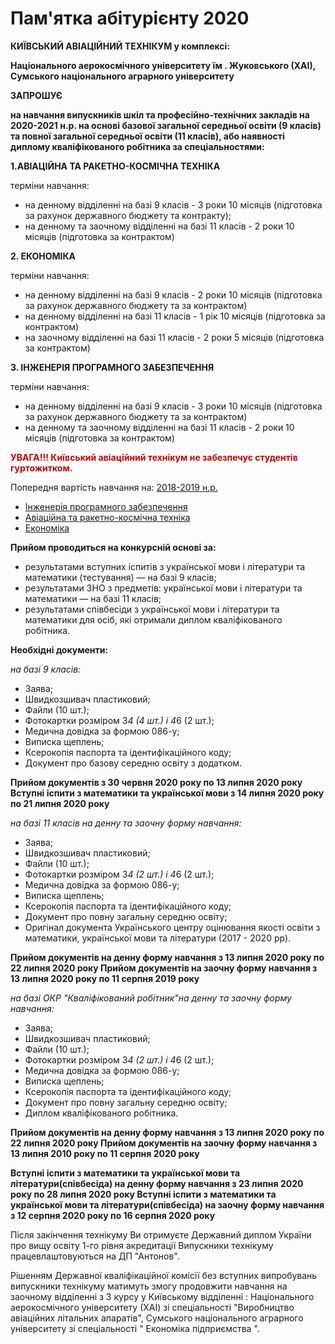 # Пам'ятка абітурієнту 2020
<div class="center" style="font-weight: bold;">КИЇВСЬКИЙ АВІАЦІЙНИЙ ТЕХНІКУМ у комплексі:

Національного аерокосмічного університету їм . Жуковського (ХАІ), Сумського національного аграрного університету

ЗАПРОШУЄ

на навчання випускників шкіл та професійно-технічних закладів на 2020-2021 н.р. на основі базової загальної середньої освіти (9 класів) та повної загальної середньої освіти (11 класів), або наявності диплому кваліфікованого робітника за спеціальностями:</div>

**<div class="center">1.АВІАЦІЙНА ТА РАКЕТНО-КОСМІЧНА ТЕХНІКА</div>**

терміни навчання:
* на денному відділенні на базі 9 класів - 3 роки 10 місяців (підготовка за рахунок державного бюджету та контракту);
* на денному та заочному відділенні на базі 11 класів - 2 роки 10 місяців (підготовка за контрактом)

**<div class="center">2. ЕКОНОМІКА</div>**

терміни навчання:
* на денному відділенні на базі 9 класів - 2 роки 10 місяців (підготовка за рахунок державного бюджету та за контрактом)
* на денному відділенні на базі 11 класів - 1 рік 10 місяців (підготовка за контрактом)
* на заочному відділенні на базі 11 класів - 2 роки 5 місяців (підготовка за контрактом)

**<div class="center">3. ІНЖЕНЕРІЯ ПРОГРАМНОГО ЗАБЕЗПЕЧЕННЯ</div>**

терміни навчання:
* на денному відділенні на базі 9 класів - 3 роки 10 місяців (підготовка за рахунок державного бюджету та за контрактом)
* на денному та заочному відділенні на базі 11 класів - 2 роки 10 місяців (підготовка за контрактом)

**<div class ="center" style ="color:#c90000;">УВАГА!!! Київський авіаційний технікум не забезпечує студентів гуртожитком.</div>**

Попередня вартість навчання на: [2018-2019 н.р.](src="/pdf_files/vr2018-2019.pdf")
* [Інженерія програмного забезпечення](src="/pdf_files/rpz.pdf")
* [Авіаційна та ракетно-космічна техніка](src="/pdf_files/roketa.pdf")
* [Економіка](src="/pdf_files/economica.pdf")


**Прийом проводиться на конкурсній основі за:**
* результатами вступних іспитів з української мови і літератури та математики (тестування) — на базі 9 класів;
* результатами ЗНО з предметів: української мови і літератури та математики — на базі 11 класів;
* результатами співбесіди з української мови і літератури та математики для осіб, які отримали диплом кваліфікованого робітника.

**Необхідні документи:**

*на базі 9 класів:*
* Заява;
* Швидкозшивач пластиковий;
* Файли (10 шт.);
* Фотокартки розміром 3*4 (4 шт.) і 4*6 (2 шт.);
* Медична довідка за формою 086-у;
* Виписка щеплень;
* Ксерокопія паспорта та ідентифікаційного коду;
* Документ про базову середню освіту з додатком.

**Прийом документів з 30 червня 2020 року по 13 липня 2020 року
Вступні іспити з математики та української мови з 14 липня 2020 року по 21 липня 2020 року**

*на базі 11 класів на денну та заочну форму навчання:*
* Заява;
* Швидкозшивач пластиковий;
* Файли (10 шт.);
* Фотокартки розміром 3*4 (2 шт.) і 4*6 (2 шт.);
* Медична довідка за формою 086-у;
* Виписка щеплень;
* Ксерокопія паспорта та ідентифікаційного коду;
* Документ про повну загальну середню освіту;
* Оригінал документа Українського центру оцінювання якості освіти з математики, української мови та літератури (2017 - 2020 рр).


**Прийом документів на денну форму навчання з 13 липня 2020 року по 22 липня 2020 року
Прийом документів на заочну форму навчання з 13 липня 2020 року по 11 серпня 2019 року**

*на базі ОКР "Кваліфікований робітник"на денну та заочну форму навчання:*
* Заява;
* Швидкозшивач пластиковий;
* Файли (10 шт.);
* Фотокартки розміром 3*4 (2 шт.) і 4*6 (2 шт.);
* Медична довідка за формою 086-у;
* Виписка щеплень;
* Ксерокопія паспорта та ідентифікаційного коду;
* Документ про повну загальну середню освіту;
* Диплом кваліфікованого робітника.

**Прийом документів на денну форму навчання з 13 липня 2020 року по 22 липня 2020 року
Прийом документів на заочну форму навчання з 13 липня 2010 року по 11 серпня 2020 року**

**Вступні іспити з математики та української мови та літератури(співбесіда) на денну форму навчання
з 23 липня 2020 року по 28 липня 2020 року
Вступні іспити з математики та української мови та літератури(співбесіда) на заочну форму навчання
з 12 серпня 2020 року по 16 серпня 2020 року**


Після закінчення технікуму Ви отримуєте Державний диплом України про вищу освіту 1-го рівня акредитації
Випускники технікуму працевлаштовуються на ДП "Антонов".
<div class = "center">Рішенням Державної кваліфікаційної комісії без вступних випробувань випускники технікуму матимуть змогу продовжити навчання на заочному відділенні з 3 курсу у Київському відділенні : Національного аерокосмічного університету (ХАІ) зі спеціальності "Виробництво авіаційних літальних апаратів", Сумського національного аграрного університету зі спеціальності " Економіка підприємства ".</div>
